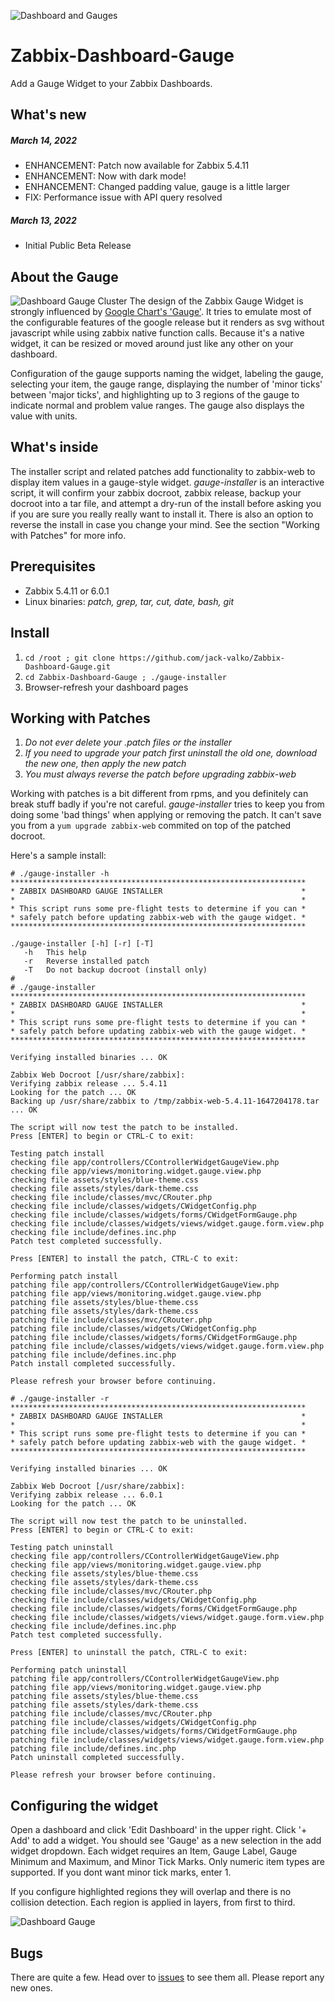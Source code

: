 ![Dashboard and Gauges](images/gauge-image-large.png)
# Zabbix-Dashboard-Gauge
Add a Gauge Widget to your Zabbix Dashboards.

## What's new
##### March 14, 2022
* ENHANCEMENT: Patch now available for Zabbix 5.4.11
* ENHANCEMENT: Now with dark mode!
* ENHANCEMENT: Changed padding value, gauge is a little larger
* FIX: Performance issue with API query resolved

##### March 13, 2022
* Initial Public Beta Release

## About the Gauge
![Dashboard Gauge Cluster](images/gauge-image-small.png)
The design of the Zabbix Gauge Widget is strongly influenced by [Google Chart's 'Gauge'](https://developers.google.com/chart/interactive/docs/gallery/gauge). It tries to emulate most of the configurable features of the google release but it renders as svg without javascript while using zabbix native function calls. Because it's a native widget, it can be resized or moved around just like any other on your dashboard.

Configuration of the gauge supports naming the widget, labeling the gauge, selecting your item, the gauge range, displaying the number of 'minor ticks' between 'major ticks', and highlighting up to 3 regions of the gauge to indicate normal and problem value ranges.  The gauge also displays the value with units.

## What's inside
The installer script and related patches add functionality to zabbix-web to display item values in a gauge-style widget. _gauge-installer_ is an interactive script, it will confirm your zabbix docroot, zabbix release, backup your docroot into a tar file, and attempt a dry-run of the install before asking you if you are sure you really really want to install it.  There is also an option to reverse the install in case you change your mind.  See the section "Working with Patches" for more info. 

## Prerequisites
* Zabbix 5.4.11 or 6.0.1
* Linux binaries: _patch, grep, tar, cut, date, bash, git_

## Install
1. ```cd /root ; git clone https://github.com/jack-valko/Zabbix-Dashboard-Gauge.git```
2. ```cd Zabbix-Dashboard-Gauge ; ./gauge-installer```
3. Browser-refresh your dashboard pages  

## Working with Patches
1. _Do not ever delete your .patch files or the installer_
2. _If you need to upgrade your patch first uninstall the old one, download the new one, then apply the new patch_ 
3. _You must always reverse the patch before upgrading zabbix-web_

Working with patches is a bit different from rpms, and you definitely can break stuff badly if you're not careful.  _gauge-installer_ tries to keep you from doing some 'bad things' when applying or removing the patch.  It can't save you from a ```yum upgrade zabbix-web``` commited on top of the patched docroot. 

Here's a sample install:
```
# ./gauge-installer -h
******************************************************************
* ZABBIX DASHBOARD GAUGE INSTALLER                               *
*                                                                *
* This script runs some pre-flight tests to determine if you can *
* safely patch before updating zabbix-web with the gauge widget. *
******************************************************************

./gauge-installer [-h] [-r] [-T]
   -h   This help
   -r   Reverse installed patch
   -T   Do not backup docroot (install only)
#
# ./gauge-installer 
******************************************************************
* ZABBIX DASHBOARD GAUGE INSTALLER                               *
*                                                                *
* This script runs some pre-flight tests to determine if you can *
* safely patch before updating zabbix-web with the gauge widget. *
******************************************************************

Verifying installed binaries ... OK

Zabbix Web Docroot [/usr/share/zabbix]: 
Verifying zabbix release ... 5.4.11
Looking for the patch ... OK
Backing up /usr/share/zabbix to /tmp/zabbix-web-5.4.11-1647204178.tar ... OK

The script will now test the patch to be installed.
Press [ENTER] to begin or CTRL-C to exit: 

Testing patch install
checking file app/controllers/CControllerWidgetGaugeView.php
checking file app/views/monitoring.widget.gauge.view.php
checking file assets/styles/blue-theme.css
checking file assets/styles/dark-theme.css
checking file include/classes/mvc/CRouter.php
checking file include/classes/widgets/CWidgetConfig.php
checking file include/classes/widgets/forms/CWidgetFormGauge.php
checking file include/classes/widgets/views/widget.gauge.form.view.php
checking file include/defines.inc.php
Patch test completed successfully.

Press [ENTER] to install the patch, CTRL-C to exit: 

Performing patch install
patching file app/controllers/CControllerWidgetGaugeView.php
patching file app/views/monitoring.widget.gauge.view.php
patching file assets/styles/blue-theme.css
patching file assets/styles/dark-theme.css
patching file include/classes/mvc/CRouter.php
patching file include/classes/widgets/CWidgetConfig.php
patching file include/classes/widgets/forms/CWidgetFormGauge.php
patching file include/classes/widgets/views/widget.gauge.form.view.php
patching file include/defines.inc.php
Patch install completed successfully.

Please refresh your browser before continuing.

# ./gauge-installer -r
******************************************************************
* ZABBIX DASHBOARD GAUGE INSTALLER                               *
*                                                                *
* This script runs some pre-flight tests to determine if you can *
* safely patch before updating zabbix-web with the gauge widget. *
******************************************************************

Verifying installed binaries ... OK

Zabbix Web Docroot [/usr/share/zabbix]: 
Verifying zabbix release ... 6.0.1
Looking for the patch ... OK

The script will now test the patch to be uninstalled.
Press [ENTER] to begin or CTRL-C to exit: 

Testing patch uninstall
checking file app/controllers/CControllerWidgetGaugeView.php
checking file app/views/monitoring.widget.gauge.view.php
checking file assets/styles/blue-theme.css
checking file assets/styles/dark-theme.css
checking file include/classes/mvc/CRouter.php
checking file include/classes/widgets/CWidgetConfig.php
checking file include/classes/widgets/forms/CWidgetFormGauge.php
checking file include/classes/widgets/views/widget.gauge.form.view.php
checking file include/defines.inc.php
Patch test completed successfully.

Press [ENTER] to uninstall the patch, CTRL-C to exit: 

Performing patch uninstall
patching file app/controllers/CControllerWidgetGaugeView.php
patching file app/views/monitoring.widget.gauge.view.php
patching file assets/styles/blue-theme.css
patching file assets/styles/dark-theme.css
patching file include/classes/mvc/CRouter.php
patching file include/classes/widgets/CWidgetConfig.php
patching file include/classes/widgets/forms/CWidgetFormGauge.php
patching file include/classes/widgets/views/widget.gauge.form.view.php
patching file include/defines.inc.php
Patch uninstall completed successfully.

Please refresh your browser before continuing.
```

## Configuring the widget
Open a dashboard and click 'Edit Dashboard' in the upper right. Click '+ Add' to add a widget.  You should see 'Gauge' as a new selection in the add widget dropdown.  Each widget requires an Item, Gauge Label, Gauge Minimum and Maximum, and Minor Tick Marks.  Only numeric item types are supported. If you dont want minor tick marks, enter 1.

If you configure highlighted regions they will overlap and there is no collision detection.  Each region is applied in layers, from first to third.

![Dashboard Gauge](images/gauge-edit-widget.png)
## Bugs
There are quite a few.  Head over to [issues](../../issues/) to see them all.  Please report any new ones.
